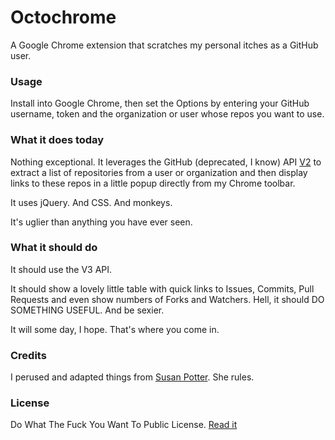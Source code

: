 # Octochrome

A Google Chrome extension that scratches my personal itches as a GitHub user.

### Usage

Install into Google Chrome, then set the Options by entering your GitHub username, token and the organization or user whose repos you want to use.

### What it does today

Nothing exceptional. It leverages the GitHub (deprecated, I know) API [V2](http://develop.github.com/) to extract a list of repositories from a user or organization and then display links to these repos in a little popup directly from my Chrome toolbar. 

It uses jQuery. And CSS. And monkeys.

It's uglier than anything you have ever seen.

### What it should do

It should use the V3 API.

It should show a lovely little table with quick links to Issues, Commits, Pull Requests and even show numbers of Forks and Watchers. Hell, it should DO SOMETHING USEFUL. And be sexier.

It will some day, I hope. That's where you come in.

### Credits

I perused and adapted things from [Susan Potter](https://github.com/mbbx6spp/github-chrome-extension). She rules.

### License

Do What The Fuck You Want To Public License. 
[Read it](http://en.wikipedia.org/wiki/WTFPL)